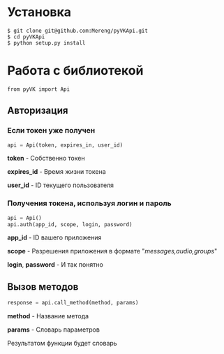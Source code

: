 # Установка
```
$ git clone git@github.com:Mereng/pyVKApi.git
$ cd pyVKApi
$ python setup.py install
```

# Работа с библиотекой

```
from pyVK import Api
```
## Авторизация

### Если токен уже получен

```python
api = Api(token, expires_in, user_id)
```

**token** - Собственно токен

**expires_id** - Время жизни токена

**user_id** - ID текущего пользователя

### Получения токена, используя логин и пароль

```python
api = Api()
api.auth(app_id, scope, login, password)
```

**app_id** - ID вашего приложения

**scope** - Разрешения приложения в формате "*messages,audio,groups*"

**login**, **password** - И так понятно

## Вызов методов

```python
response = api.call_method(method, params)
```

**method** - Название метода

**params** - Словарь параметров

Результатом функции будет словарь